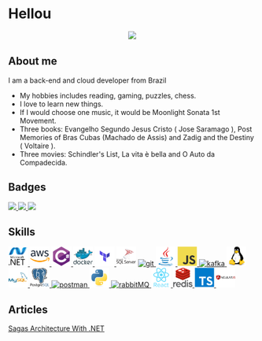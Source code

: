 # Hellou

<div align="center"> 
  <img src="https://media.giphy.com/media/ASd0Ukj0y3qMM/giphy.gif" 
  </img> 
</div>

## About me
I am a back-end and cloud developer from Brazil
  - My hobbies includes reading, gaming, puzzles, chess.
  - I love to learn new things.
  - If I would choose one music, it would be Moonlight Sonata 1st Movement.
  - Three books: Evangelho Segundo Jesus Cristo ( Jose Saramago ), Post Memories of Bras Cubas (Machado de Assis) and Zadig and the Destiny ( Voltaire ).
  - Three movies: Schindler's List, La vita è bella and O Auto da Compadecida.

## Badges
<div>
<a target="_blank" href="https://www.credly.com/badges/915c0611-bb8b-4fc1-99b4-2f86fe5bfb37/public_url">
  <img src="https://images.credly.com/size/340x340/images/00634f82-b07f-4bbd-a6bb-53de397fc3a6/image.png" width="10%"/> 
  </a>
 <a href="https://www.credly.com/badges/114fb438-38cc-4737-84e6-821a9d6ef49d/public_url" target="_blank"> 
   <img src="https://images.credly.com/size/340x340/images/0e284c3f-5164-4b21-8660-0d84737941bc/image.png" width="10%"/> 
  </a>
  <a href="https://www.credly.com/badges/c1578230-8eac-4248-8c78-4060b5c9c019/public_url" target="_blank"> 
   <img src="https://images.credly.com/size/110x110/images/85b9cfc4-257a-4742-878c-4f7ab4a2631b/image.png" width="10%"/> 
  </a>
</div>

## Skills
<p align="left"> 
  <a 
     href="https://dotnet.microsoft.com/" target="_blank"> <img src="https://raw.githubusercontent.com/devicons/devicon/master/icons/dot-net/dot-net-original-wordmark.svg" alt="dotnet" width="40" height="40"/> 
</a> 
  <a 
     href="https://aws.amazon.com" target="_blank"> <img src="https://raw.githubusercontent.com/devicons/devicon/master/icons/amazonwebservices/amazonwebservices-original-wordmark.svg" alt="aws" width="40" height="40"/> </a> 
  <a 
     href="https://www.w3schools.com/cs/" target="_blank"> <img src="https://raw.githubusercontent.com/devicons/devicon/master/icons/csharp/csharp-original.svg" alt="csharp" width="40" height="40"/> 
  </a> 
  <a 
     href="https://www.docker.com/" target="_blank"> <img src="https://raw.githubusercontent.com/devicons/devicon/master/icons/docker/docker-original-wordmark.svg" alt="docker" width="40" height="40"/> 
  </a>
  <a 
     href="https://www.terraform.io/" target="_blank"> <img src="https://github.com/Ricardev/Ricardev/blob/master/assets/terraform-svgrepo-com.svg" alt="terraform" width="40" height="40"/> 
  </a>
  <a 
     target="_blank"> <img src="https://github.com/Ricardev/Ricardev/blob/master/assets/microsoft-sql-server-logo-svgrepo-com.svg" alt="terraform" width="40" height="40"/> 
  </a> 
  <a 
     href="https://git-scm.com/" target="_blank"> <img src="https://www.vectorlogo.zone/logos/git-scm/git-scm-icon.svg" alt="git" width="40" height="40"/> 
  </a> 
  <a 
     href="https://www.java.com" target="_blank"> <img src="https://raw.githubusercontent.com/devicons/devicon/master/icons/java/java-original.svg" alt="java" width="40" height="40"/> 
  </a> 
  <a 
     href="https://developer.mozilla.org/en-US/docs/Web/JavaScript" target="_blank"> <img src="https://raw.githubusercontent.com/devicons/devicon/master/icons/javascript/javascript-original.svg" alt="javascript" width="40" height="40"/> 
  </a> 
  <a 
     href="https://kafka.apache.org/" target="_blank"> <img src="https://www.vectorlogo.zone/logos/apache_kafka/apache_kafka-icon.svg" alt="kafka" width="40" height="40"/> 
  </a> 
  <a 
     href="https://www.linux.org/" target="_blank"> <img src="https://raw.githubusercontent.com/devicons/devicon/master/icons/linux/linux-original.svg" alt="linux" width="40" height="40"/> 
  </a> 
  <a 
     href="https://www.mysql.com/" target="_blank"> <img src="https://raw.githubusercontent.com/devicons/devicon/master/icons/mysql/mysql-original-wordmark.svg" alt="mysql" width="40" height="40"/> 
  </a> 
  <a href="https://www.postgresql.org" target="_blank"> <img src="https://raw.githubusercontent.com/devicons/devicon/master/icons/postgresql/postgresql-original-wordmark.svg" alt="postgresql" width="40" height="40"/> </a> 
  <a href="https://postman.com" target="_blank"> <img src="https://www.vectorlogo.zone/logos/getpostman/getpostman-icon.svg" alt="postman" width="40" height="40"/> </a> <a href="https://www.python.org" target="_blank"> <img src="https://raw.githubusercontent.com/devicons/devicon/master/icons/python/python-original.svg" alt="python" width="40" height="40"/> 
  </a> 
  <a href="https://www.rabbitmq.com" target="_blank"> <img src="https://www.vectorlogo.zone/logos/rabbitmq/rabbitmq-icon.svg" alt="rabbitMQ" width="40" height="40"/> 
  </a> 
  <a href="https://reactjs.org/" target="_blank"> <img src="https://raw.githubusercontent.com/devicons/devicon/master/icons/react/react-original-wordmark.svg" alt="react" width="40" height="40"/> 
  </a> 
  <a href="https://redis.io" target="_blank"> <img src="https://raw.githubusercontent.com/devicons/devicon/master/icons/redis/redis-original-wordmark.svg" alt="redis" width="40" height="40"/> 
  </a> 
  <a href="https://www.typescriptlang.org/" target="_blank"> <img src="https://raw.githubusercontent.com/devicons/devicon/master/icons/typescript/typescript-original.svg" alt="typescript" width="40" height="40"/> 
  </a> 
  <a href="https://angular.io" target="_blank"> <img src="https://raw.githubusercontent.com/devicons/devicon/master/icons/angularjs/angularjs-original-wordmark.svg" alt="angularjs" width="40" height="40"/> </a> </p>
</p>

## Articles
[Sagas Architecture With .NET](https://medium.com/popcodemobile/sagas-architecture-net-d7d124d8581a)
